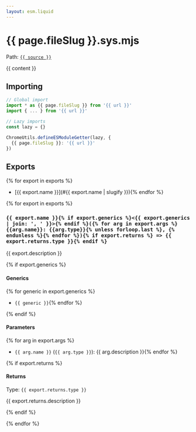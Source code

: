```yaml
---
layout: esm.liquid
---
```


<h1 class="subtitled">{{ page.fileSlug }}.sys.mjs</h1>
<div>Path: <a href="https://searchfox.org/mozilla-central/source/{{ source }}"><code>{{ source }}</code></a></div>


{{ content }}

## Importing

```js
// Global import
import * as {{ page.fileSlug }} from '{{ url }}'
import { ... } from '{{ url }}'

// Lazy imports
const lazy = {}

ChromeUtils.defineESModuleGetter(lazy, {
  {{ page.fileSlug }}: '{{ url }}'
})
```

## Exports

{% for export in exports %}
- [{{ export.name }}](#{{ export.name | slugify }}){% endfor %}

{% for export in exports %}
<div id="{{ export.name | slugify }}">

### `{{ export.name }}{% if export.generics %}<{{ export.generics | join: ', ' }}>{% endif %}({% for arg in export.args %}{{arg.name}}: {{arg.type}}{% unless forloop.last %}, {% endunless %}{% endfor %}){% if export.returns %} => {{ export.returns.type }}{% endif %}`

{{ export.description }}

{% if export.generics %}

#### Generics
{% for generic in export.generics %}
- `{{ generic }}`{% endfor %}

{% endif %}

#### Parameters
{% for arg in export.args %}
- `{{ arg.name }}` (`{{ arg.type }}`): {{ arg.description }}{% endfor %}

{% if export.returns %}
#### Returns
Type: `{{ export.returns.type }}`

{{ export.returns.description }}

{% endif %}

</div>
{% endfor %}
